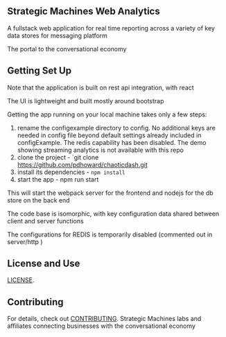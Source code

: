 
## Strategic Machines Web Analytics

A fullstack web application for real time reporting across a variety of key data stores for messaging platform

The portal to the conversational economy

## Getting Set Up

Note that the application is built on rest api integration, with react

The UI is lightweight and built mostly around bootstrap

Getting the app running on your local machine takes only a few steps:

1. rename the configexample directory to config. No additional keys are needed in config file beyond
default settings already included in configExample. The redis capability has been disabled. The demo showing
streaming analytics is not available with this repo
2. clone the project - `git clone https://github.com/pdhoward/chaoticdash.git
3. install its dependencies - `npm install`
4. start the app - npm run start

This will start the webpack server for the frontend and nodejs for the db store on the back end

The code base is isomorphic, with key configuration data shared between client and server functions

The configurations for REDIS is temporarily disabled (commented out in server/http )

## License and Use
 [LICENSE](.github/LICENSE.txt).

## Contributing

For details, check out [CONTRIBUTING](.github/CONTRIBUTING.md).
Strategic Machines labs and affiliates
connecting businesses with the conversational economy
